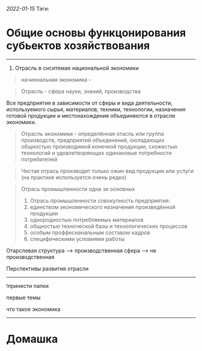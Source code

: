 *2022-01-15*
Тэги: 
# Общие основы функцонирования субьектов хозяйствования
---

1. Отрасль в сиситемае национальной экономики

>начиональная экономика - 
>

>Отрасль - сфера науки, знаний, производства

Все предприятия в зависимости от сферы и вида деятельности, используемого сырья, материалов, техники, технологии, назначения готовой продукции и местонахождения объединяются в отрасли экономики.

>Отрасль экономики - определённая отасль или группа производств, предприятий объеденений, оюладающих общностью производимой конечной продукции, схожестью технологий и удовлетворяющих одинаковые потребности потребителей

>Чистая отрась производит только ожин вид продукции или услуги
>(на практике используется очень редко)

>Отрась промышленности одна зи основных
>1. Отрась промышленности совокупность предприятия:
>2. единством экономического назначения произведённой продукции
>3. однородностью потребляемых материалов
>4. общностью техноческой базы и технологических процессов
>5. особым проффесианальным составом кадров
>6. специфическими условиями работы 

Отарслевая структура
--> производственная сфера
--> не производственная

Перспективы развития отрасли

---

 !принести папки

 первые темы

 что такое экономика 

---

 # Домашка

